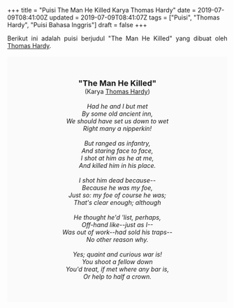 +++
title = "Puisi The Man He Killed Karya Thomas Hardy"
date = 2019-07-09T08:41:00Z
updated = 2019-07-09T08:41:07Z
tags = ["Puisi", "Thomas Hardy", "Puisi Bahasa Inggris"]
draft = false
+++

<div dir="ltr" style="text-align: left;" trbidi="on"><div dir="ltr" style="text-align: left;" trbidi="on"><div style="text-align: justify;">Berikut ini adalah puisi berjudul "The Man He Killed" yang dibuat oleh <a href="https://id.wikipedia.org/wiki/Thomas_Hardy" target="_blank">Thomas Hardy</a>.</div><br /><div style="background: #FAFAFA; font-size: 14px; height: auto; margin: 0 auto; padding: 50px; text-align: center; width: auto;"><span style="font-size: 18px;"><b>"The Man He Killed"</b></span><br />(Karya <a href="https://www.sekata.web.id/tags/thomas-hardy" target="_blank">Thomas Hardy</a>)<br /><br /><i>Had he and I but met<br />By some old ancient inn,<br />We should have set us down to wet<br />Right many a nipperkin!<br /><br />But ranged as infantry,<br />And staring face to face,<br />I shot at him as he at me,<br />And killed him in his place.<br /><br />I shot him dead because--<br />Because he was my foe,<br />Just so: my foe of course he was;<br />That's clear enough; although<br /><br />He thought he'd 'list, perhaps,<br />Off-hand like--just as I--<br />Was out of work--had sold his traps--<br />No other reason why.<br /><br />Yes; quaint and curious war is!<br />You shoot a fellow down<br />You'd treat, if met where any bar is,<br />Or help to half a crown.</i></div></div></div>
